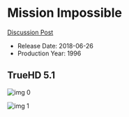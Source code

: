 # Mission Impossible

[Discussion Post](https://www.avsforum.com/threads/bass-eq-for-filtered-movies.2995212/post-57322644)

* Release Date: 2018-06-26
* Production Year: 1996

## TrueHD 5.1

![img 0](https://i.imgur.com/uBIpJ5I.jpg)

![img 1](https://i.imgur.com/3DgTGac.jpg)

